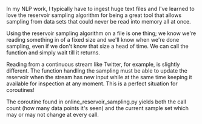 In my NLP work, I typically have to ingest huge text files and I've learned to love the reservoir sampling algorithm for being a great tool that allows sampling from data sets that could never be read into memory all at once.

Using the reservoir sampling algorithm on a file is one thing; we know we're reading something in of a fixed size and we'll know when we're done sampling, even if we don't know that size a head of time. We can call the function and simply wait till it returns. 

Reading from a continuous stream like Twitter, for example, is slightly different. The function handling the sampling must be able to update the reservoir when the stream has new input while at the same time keeping it available for inspection at any moment. This is a perfect situation for coroutines! 

The coroutine found in online_reservoir_sampling.py yields both the call count (how many data points it's seen) and the current sample set which may or may not change at every call. 